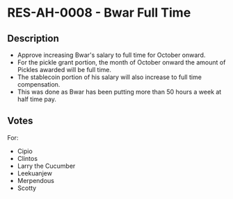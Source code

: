 # RES-AH-0008 - Bwar Full Time
## Description
- Approve increasing Bwar's salary to full time for October onward.
- For the pickle grant portion, the month of October onward the amount of Pickles awarded will be full time.
- The stablecoin portion of his salary will also increase to full time compensation.
- This was done as Bwar has been putting more than 50 hours a week at half time pay.
## Votes
For:
- Cipio
- Clintos
- Larry the Cucumber
- Leekuanjew
- Merpendous
- Scotty
